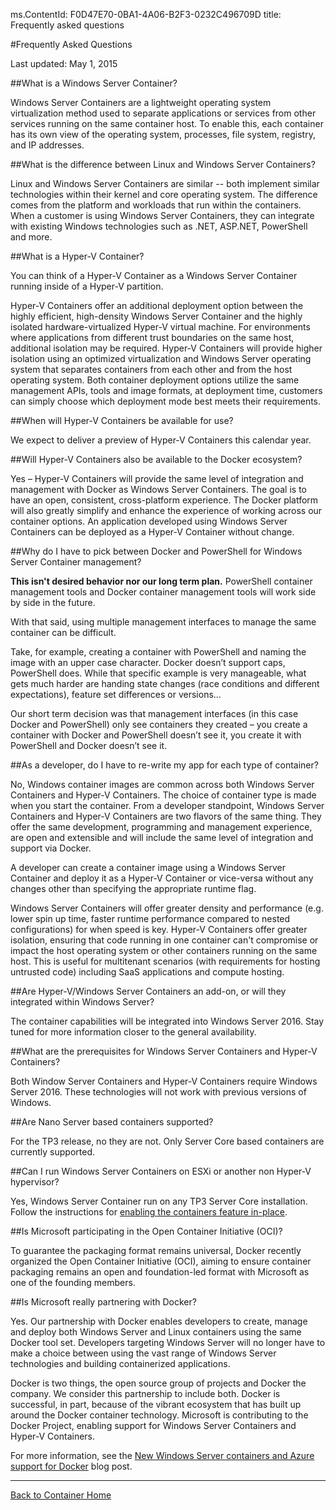 ms.ContentId: F0D47E70-0BA1-4A06-B2F3-0232C496709D
title: Frequently asked questions

#Frequently Asked Questions

Last updated: May 1, 2015

##What is a Windows Server Container?

Windows Server Containers are a lightweight operating system virtualization method used to separate applications or services from other services running on the same container host.
To enable this, each container has its own view of the operating system, processes, file system, registry, and IP addresses.



##What is the difference between Linux and Windows Server Containers?

Linux and Windows Server Containers are similar -- both implement similar technologies within their kernel and core operating system.
The difference comes from the platform and workloads that run within the containers.
When a customer is using Windows Server Containers, they can integrate with existing Windows technologies such as .NET, ASP.NET, PowerShell and more.

##What is a Hyper-V Container?

You can think of a Hyper-V Container as a Windows Server Container running inside of a Hyper-V partition.

Hyper-V Containers offer an additional deployment option between the highly efficient, high-density Windows Server Container and the highly isolated hardware-virtualized Hyper-V virtual machine.
For environments where applications from different trust boundaries on the same host, additional isolation may be required.
Hyper-V Containers will provide higher isolation using an optimized virtualization and Windows Server operating system that separates containers from each other and from the host operating system.
Both container deployment options utilize the same management APIs, tools and image formats, at deployment time, customers can simply choose which deployment mode best meets their requirements.


##When will Hyper-V Containers be available for use?

We expect to deliver a preview of Hyper-V Containers this calendar year.


##Will Hyper-V Containers also be available to the Docker ecosystem?

Yes – Hyper-V Containers will provide the same level of integration and management with Docker as Windows Server Containers.
The goal is to have an open, consistent, cross-platform experience.
The Docker platform will also greatly simplify and enhance the experience of working across our container options.
An application developed using Windows Server Containers can be deployed as a Hyper-V Container without change.

##Why do I have to pick between Docker and PowerShell for Windows Server Container management?

**This isn't desired behavior nor our long term plan.**  PowerShell container management tools and Docker container management tools will work side by side in the future.

With that said, using multiple management interfaces to manage the same container can be difficult.

Take, for example, creating a container with PowerShell and naming the image with an upper case character.
Docker doesn’t support caps, PowerShell does.
While that specific example is very manageable, what gets much harder are handing state changes (race conditions and different expectations), feature set differences or versions…

Our short term decision was that management interfaces (in this case Docker and PowerShell) only see containers they created – you create a container with Docker and PowerShell doesn’t see it, you create it with PowerShell and Docker doesn’t see it.


##As a developer, do I have to re-write my app for each type of container?

No, Windows container images are common across both Windows Server Containers and Hyper-V Containers.
The choice of container type is made when you start the container.
From a developer standpoint, Windows Server Containers and Hyper-V Containers are two flavors of the same thing.
They offer the same development, programming and management experience, are open and extensible and will include the same level of integration and support via Docker.

A developer can create a container image using a Windows Server Container and deploy it as a Hyper-V Container or vice-versa without any changes other than specifying the appropriate runtime flag.

Windows Server Containers will offer greater density and performance (e.g. lower spin up time, faster runtime performance compared to nested configurations) for when speed is key.
Hyper-V Containers offer greater isolation, ensuring that code running in one container can't compromise or impact the host operating system or other containers running on the same host.
This is useful for multitenant scenarios (with requirements for hosting untrusted code) including SaaS applications and compute hosting.


##Are Hyper-V/Windows Server Containers an add-on, or will they integrated within Windows Server?

The container capabilities will be integrated into Windows Server 2016.
Stay tuned for more information closer to the general availability.




##What are the prerequisites for Windows Server Containers and Hyper-V Containers?

Both Window Server Containers and Hyper-V Containers require Windows Server 2016.
These technologies will not work with previous versions of Windows.

##Are Nano Server based containers supported?

For the TP3 release, no they are not.
Only Server Core based containers are currently supported.

##Can I run Windows Server Containers on ESXi or another non Hyper-V hypervisor?

Yes, Windows Server Container run on any TP3 Server Core installation.
Follow the instructions for [enabling the containers feature in-place](../quick_start/inplace_setup.md).


##Is Microsoft participating in the Open Container Initiative (OCI)?

To guarantee the packaging format remains universal, Docker recently organized the Open Container Initiative (OCI), aiming to ensure container packaging remains an open and foundation-led format with Microsoft as one of the founding members.

##Is Microsoft really partnering with Docker?

Yes.
Our partnership with Docker enables developers to create, manage and deploy both Windows Server and Linux containers using the same Docker tool set.
Developers targeting Windows Server will no longer have to make a choice between using the vast range of Windows Server technologies and building containerized applications.



Docker is two things, the open source group of projects and Docker the company.
We consider this partnership to include both.
Docker is successful, in part, because of the vibrant ecosystem that has built up around the Docker container technology.
Microsoft is contributing to the Docker Project, enabling support for Windows Server Containers and Hyper-V Containers.



For more information, see the [New Windows Server containers and Azure support for Docker](http://azure.microsoft.com/blog/2014/10/15/new-windows-server-containers-and-azure-support-for-docker/?WT.mc_id=Blog_ServerCloud_Announce_TTD) blog post.

-------------------

[Back to Container Home](../containers_welcome.md)



